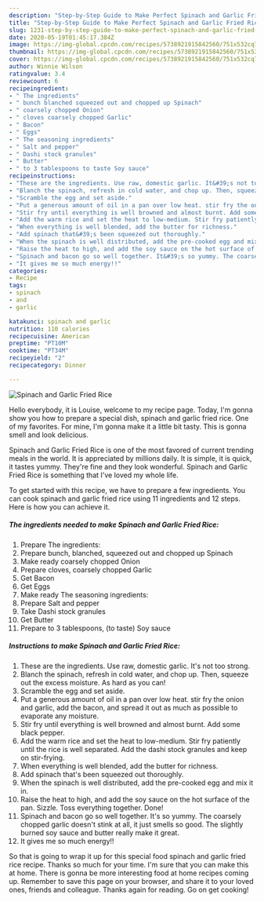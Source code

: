 ```yaml
---
description: "Step-by-Step Guide to Make Perfect Spinach and Garlic Fried Rice"
title: "Step-by-Step Guide to Make Perfect Spinach and Garlic Fried Rice"
slug: 1231-step-by-step-guide-to-make-perfect-spinach-and-garlic-fried-rice
date: 2020-05-19T01:45:17.384Z
image: https://img-global.cpcdn.com/recipes/5738921915842560/751x532cq70/spinach-and-garlic-fried-rice-recipe-main-photo.jpg
thumbnail: https://img-global.cpcdn.com/recipes/5738921915842560/751x532cq70/spinach-and-garlic-fried-rice-recipe-main-photo.jpg
cover: https://img-global.cpcdn.com/recipes/5738921915842560/751x532cq70/spinach-and-garlic-fried-rice-recipe-main-photo.jpg
author: Winnie Wilson
ratingvalue: 3.4
reviewcount: 6
recipeingredient:
- " The ingredients"
- " bunch blanched squeezed out and chopped up Spinach"
- " coarsely chopped Onion"
- " cloves coarsely chopped Garlic"
- " Bacon"
- " Eggs"
- " The seasoning ingredients"
- " Salt and pepper"
- " Dashi stock granules"
- " Butter"
- " to 3 tablespoons to taste Soy sauce"
recipeinstructions:
- "These are the ingredients. Use raw, domestic garlic. It&#39;s not too strong."
- "Blanch the spinach, refresh in cold water, and chop up. Then, squeeze out the excess moisture. As hard as you can!"
- "Scramble the egg and set aside."
- "Put a generous amount of oil in a pan over low heat. stir fry the onion and garlic, add the bacon, and spread it out as much as possible to evaporate any moisture."
- "Stir fry until everything is well browned and almost burnt. Add some black pepper."
- "Add the warm rice and set the heat to low-medium. Stir fry patiently until the rice is well separated. Add the dashi stock granules and keep on stir-frying."
- "When everything is well blended, add the butter for richness."
- "Add spinach that&#39;s been squeezed out thoroughly."
- "When the spinach is well distributed, add the pre-cooked egg and mix it in."
- "Raise the heat to high, and add the soy sauce on the hot surface of the pan. Sizzle. Toss everything together. Done!"
- "Spinach and bacon go so well together. It&#39;s so yummy. The coarsely chopped garlic doesn&#39;t stink at all, it just smells so good. The slightly burned soy sauce and butter really make it great."
- "It gives me so much energy!!"
categories:
- Recipe
tags:
- spinach
- and
- garlic

katakunci: spinach and garlic 
nutrition: 110 calories
recipecuisine: American
preptime: "PT10M"
cooktime: "PT34M"
recipeyield: "2"
recipecategory: Dinner

---
```



![Spinach and Garlic Fried Rice](https://img-global.cpcdn.com/recipes/5738921915842560/751x532cq70/spinach-and-garlic-fried-rice-recipe-main-photo.jpg)

Hello everybody, it is Louise, welcome to my recipe page. Today, I'm gonna show you how to prepare a special dish, spinach and garlic fried rice. One of my favorites. For mine, I'm gonna make it a little bit tasty. This is gonna smell and look delicious.

Spinach and Garlic Fried Rice is one of the most favored of current trending meals in the world. It is appreciated by millions daily. It is simple, it is quick, it tastes yummy. They're fine and they look wonderful. Spinach and Garlic Fried Rice is something that I've loved my whole life.




To get started with this recipe, we have to prepare a few ingredients. You can cook spinach and garlic fried rice using 11 ingredients and 12 steps. Here is how you can achieve it.

<!--inarticleads1-->

##### The ingredients needed to make Spinach and Garlic Fried Rice:

1. Prepare  The ingredients:
1. Prepare  bunch, blanched, squeezed out and chopped up Spinach
1. Make ready  coarsely chopped Onion
1. Prepare  cloves, coarsely chopped Garlic
1. Get  Bacon
1. Get  Eggs
1. Make ready  The seasoning ingredients:
1. Prepare  Salt and pepper
1. Take  Dashi stock granules
1. Get  Butter
1. Prepare  to 3 tablespoons, (to taste) Soy sauce




<!--inarticleads2-->

##### Instructions to make Spinach and Garlic Fried Rice:

1. These are the ingredients. Use raw, domestic garlic. It&#39;s not too strong.
1. Blanch the spinach, refresh in cold water, and chop up. Then, squeeze out the excess moisture. As hard as you can!
1. Scramble the egg and set aside.
1. Put a generous amount of oil in a pan over low heat. stir fry the onion and garlic, add the bacon, and spread it out as much as possible to evaporate any moisture.
1. Stir fry until everything is well browned and almost burnt. Add some black pepper.
1. Add the warm rice and set the heat to low-medium. Stir fry patiently until the rice is well separated. Add the dashi stock granules and keep on stir-frying.
1. When everything is well blended, add the butter for richness.
1. Add spinach that&#39;s been squeezed out thoroughly.
1. When the spinach is well distributed, add the pre-cooked egg and mix it in.
1. Raise the heat to high, and add the soy sauce on the hot surface of the pan. Sizzle. Toss everything together. Done!
1. Spinach and bacon go so well together. It&#39;s so yummy. The coarsely chopped garlic doesn&#39;t stink at all, it just smells so good. The slightly burned soy sauce and butter really make it great.
1. It gives me so much energy!!




So that is going to wrap it up for this special food spinach and garlic fried rice recipe. Thanks so much for your time. I'm sure that you can make this at home. There is gonna be more interesting food at home recipes coming up. Remember to save this page on your browser, and share it to your loved ones, friends and colleague. Thanks again for reading. Go on get cooking!
